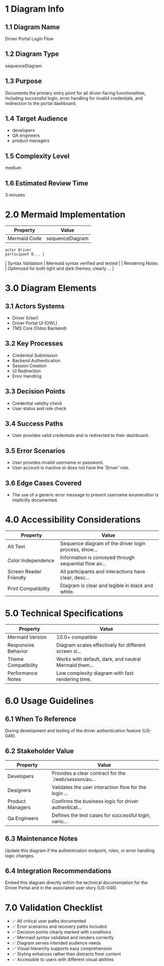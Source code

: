 # 1 Diagram Info

## 1.1 Diagram Name

Driver Portal Login Flow

## 1.2 Diagram Type

sequenceDiagram

## 1.3 Purpose

Documents the primary entry point for all driver-facing functionalities, including successful login, error handling for invalid credentials, and redirection to the portal dashboard.

## 1.4 Target Audience

- developers
- QA engineers
- product managers

## 1.5 Complexity Level

medium

## 1.6 Estimated Review Time

3 minutes

# 2.0 Mermaid Implementation

| Property | Value |
|----------|-------|
| Mermaid Code | sequenceDiagram
    actor Driver
    participant D... |
| Syntax Validation | Mermaid syntax verified and tested |
| Rendering Notes | Optimized for both light and dark themes; clearly ... |

# 3.0 Diagram Elements

## 3.1 Actors Systems

- Driver (User)
- Driver Portal UI (OWL)
- TMS Core (Odoo Backend)

## 3.2 Key Processes

- Credential Submission
- Backend Authentication
- Session Creation
- UI Redirection
- Error Handling

## 3.3 Decision Points

- Credential validity check
- User status and role check

## 3.4 Success Paths

- User provides valid credentials and is redirected to their dashboard.

## 3.5 Error Scenarios

- User provides invalid username or password.
- User account is inactive or does not have the 'Driver' role.

## 3.6 Edge Cases Covered

- The use of a generic error message to prevent username enumeration is implicitly documented.

# 4.0 Accessibility Considerations

| Property | Value |
|----------|-------|
| Alt Text | Sequence diagram of the driver login process, show... |
| Color Independence | Information is conveyed through sequential flow an... |
| Screen Reader Friendly | All participants and interactions have clear, desc... |
| Print Compatibility | Diagram is clear and legible in black and white. |

# 5.0 Technical Specifications

| Property | Value |
|----------|-------|
| Mermaid Version | 10.0+ compatible |
| Responsive Behavior | Diagram scales effectively for different screen si... |
| Theme Compatibility | Works with default, dark, and neutral Mermaid them... |
| Performance Notes | Low complexity diagram with fast rendering time. |

# 6.0 Usage Guidelines

## 6.1 When To Reference

During development and testing of the driver authentication feature (US-046).

## 6.2 Stakeholder Value

| Property | Value |
|----------|-------|
| Developers | Provides a clear contract for the `/web/session/au... |
| Designers | Validates the user interaction flow for the login ... |
| Product Managers | Confirms the business logic for driver authenticat... |
| Qa Engineers | Defines the test cases for successful login, vario... |

## 6.3 Maintenance Notes

Update this diagram if the authentication endpoint, roles, or error handling logic changes.

## 6.4 Integration Recommendations

Embed this diagram directly within the technical documentation for the Driver Portal and in the associated user story (US-046).

# 7.0 Validation Checklist

- ✅ All critical user paths documented
- ✅ Error scenarios and recovery paths included
- ✅ Decision points clearly marked with conditions
- ✅ Mermaid syntax validated and renders correctly
- ✅ Diagram serves intended audience needs
- ✅ Visual hierarchy supports easy comprehension
- ✅ Styling enhances rather than distracts from content
- ✅ Accessible to users with different visual abilities

